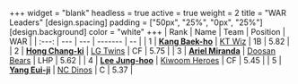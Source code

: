 +++
widget = "blank"
headless = true
active = true
weight = 2
title = "WAR Leaders"
[design.spacing]
padding = ["50px", "25%", "0px", "25%"]
[design.background]
color = "white"
+++
| Rank | Name | Team | Position | WAR |
| :---: | --- | --- | ------- | -- |
| 1 | [**Kang Baek-ho**](/players/11863) | [KT Wiz](/teams/KTWiz) | 1B | 5.82 |
| 2 | [**Hong Chang-ki**](/players/9805) | [LG Twins](/teams/LGTwins) | CF | 5.75 |
| 3 | [**Ariel Miranda**](/players/14775) | [Doosan Bears](/teams/DoosanBears) | LHP | 5.62 |
| 4 | [**Lee Jung-hoo**](/players/10673) | [Kiwoom Heroes](/teams/KiwoomHeroes) | CF | 5.45 |
| 5 | [**Yang Eui-ji**](/players/215) | [NC Dinos](/teams/NCDinos) | C | 5.37 |
